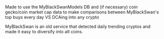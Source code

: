 Made to use the MyBlackSwanModels DB and (if necessary) coin gecko/coin market cap data to make comparisons between MyBlackSwan's top buys every day VS DCAing into any crypto

MyBlackSwan is an old service that detected daily trending cryptos and made it easy to diversify into alt coins.
